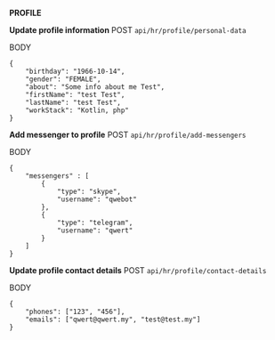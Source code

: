 **PROFILE**

**Update profile information**
POST 
`api/hr/profile/personal-data`

BODY 
```
{
	"birthday": "1966-10-14",
	"gender": "FEMALE",
	"about": "Some info about me Test",
	"firstName": "test Test",
	"lastName": "test Test",
	"workStack": "Kotlin, php"
}
```

**Add messenger to profile**
POST 
`api/hr/profile/add-messengers`

BODY
```
{
	"messengers" : [
		{
			"type": "skype",
			"username": "qwebot"
		},
		{
			"type": "telegram",
			"username": "qwert"
		}
	]
}
```

**Update profile contact details**
POST 
`api/hr/profile/contact-details`

BODY
```
{
	"phones": ["123", "456"],
	"emails": ["qwert@qwert.my", "test@test.my"]
}
```